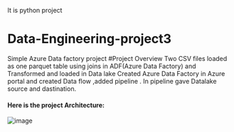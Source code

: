 It is python project
# Data-Engineering-project3
Simple Azure Data factory project 
#Project Overview
Two CSV files loaded as one parquet table using joins in ADF(Azure Data Factory) and Transformed and loaded in Data lake 
Created Azure Data Factory in Azure portal and created Data flow ,added pipeline .
In pipeline gave Datalake source and dastination.
#### Here is the project Architecture:
![image](https://github.com/user-attachments/assets/3e359bbc-cfe5-4df8-8ffd-6999bcd4c51d)
